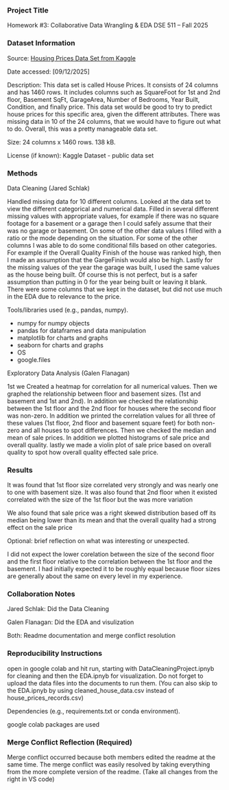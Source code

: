 
### Project Title
Homework #3: Collaborative Data Wrangling & EDA
DSE 511 – Fall 2025

### Dataset Information

Source: [Housing Prices Data Set from Kaggle](https://www.kaggle.com/datasets/codeinstitute/housing-prices-data)

Date accessed: [09/12/2025]

Description: This data set is called House Prices.  It consists of 24 columns and has 1460 rows. It includes columns such as SquareFoot for 1st and 2nd floor, Basement SqFt, GarageArea, Number of Bedrooms, Year Built, Condition, and finally price. This data set would be good to try to predict house prices for this specific area, given the different attributes.  There was missing data in 10 of the 24 columns, that we would have to figure out what to do.  Overall, this was a pretty manageable data set.

Size: 24 columns x 1460 rows.  138 kB.

License (if known): Kaggle Dataset - public data set

### Methods

Data Cleaning (Jared Schlak)

Handled missing data for 10 different columns.  Looked at the data set to view the different categorical and numerical data.  Filled in several different missing values with appropriate values, for example if there was no square footage for a basement or a garage then I could safely assume that their was no garage or basement.  On some of the other data values I filled with a ratio or the mode depending on the situation.  For some of the other columns I was able to do some conditional fills based on other categories.  For example if the Overall Quality Finish of the house was ranked high, then I made an assumption that the GargeFinish would also be high.  Lastly for the missing values of the year the garage was built, I used the same values as the house being built.  Of course this is not perfect, but is a safer assumption than putting in 0 for the year being built or leaving it blank. There were some columns that we kept in the dataset, but did not use much in the EDA due to relevance to the price.  

Tools/libraries used (e.g., pandas, numpy).
- numpy for numpy objects
- pandas for dataframes and data manipulation
- matplotlib for charts and graphs
- seaborn for charts and graphs
- OS
- google.files 

Exploratory Data Analysis (Galen Flanagan)

1st we Created a heatmap for correlation for all numerical values.
Then we graphed the relationship between floor and basement sizes. (1st and basement and 1st and 2nd). In addition we checked the relationship between the 1st floor and the 2nd floor for houses where the second floor was non-zero.
In addition we printed the correlation values for all three of these values (1st floor, 2nd floor and basement square feet) for both non-zero and all houses to spot differences. 
Then we checked the median and mean of sale prices. In addition we plotted histograms of sale price and overall quality. lastly we made a violin plot of sale price based on overall quality to spot how overall quality effected sale price.

### Results

 It was found that 1st floor size correlated very strongly and was nearly one to one with basement size. It was also found that 2nd floor when it existed correlated with the size of the 1st floor but the was more variation

 We also found that sale price was a right skewed distribution based off its median being lower than its mean and that the overall quality had a strong effect on the sale price

Optional: brief reflection on what was interesting or unexpected.

I did not expect the lower corelation between the size of the second floor and the first floor relative to the correlation between the 1st floor and the basement. I had initially expected it to be roughly equal because floor sizes are generally about the same on every level in my experience.

### Collaboration Notes

Jared Schlak: Did the Data Cleaning

Galen Flanagan: Did the EDA and visulization

Both: Readme documentation and merge conflict resolution

### Reproducibility Instructions

open in google colab and hit run, starting with DataCleaningProject.ipnyb for cleaning and then the EDA.ipnyb for visualization. Do not forget to upload the data files into the documents to run them. (You can also skip to the EDA.ipnyb by using cleaned_house_data.csv instead of house_prices_records.csv)

Dependencies (e.g., requirements.txt or conda environment).

google colab packages are used

### Merge Conflict Reflection (Required)

Merge conflict occurred because both members edited the readme at the same time. The merge conflict was easily resolved by taking everything from the more complete version of the readme. (Take all changes from the right in VS code)




 

